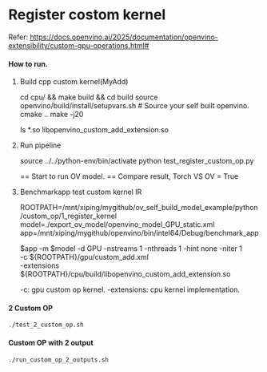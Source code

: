 # Register costom kernel

Refer: https://docs.openvino.ai/2025/documentation/openvino-extensibility/custom-gpu-operations.html#

####  How to run.

1. Build cpp custom kernel(MyAdd)

    cd cpu/ && make build && cd build
    source openvino/build/install/setupvars.sh  # Source your self built openvino.
    cmake ..
    make -j20
    
    ls *.so
    libopenvino_custom_add_extension.so

2. Run pipeline

    source ../../python-env/bin/activate
    python test_register_custom_op.py
    
    <!-- log -->
    == Start to run OV model.
    == Compare result, Torch VS OV = True

3. Benchmarkapp test custom kernel IR

    ROOTPATH=/mnt/xiping/mygithub/ov_self_build_model_example/python/custom_op/1_register_kernel
    model=./export_ov_model/openvino_model_GPU_static.xml
    app=/mnt/xiping/mygithub/openvino/bin/intel64/Debug/benchmark_app

    $app -m $model -d GPU -nstreams 1 -nthreads 1 -hint none -niter 1 \
        -c ${ROOTPATH}/gpu/custom_add.xml \
        -extensions ${ROOTPATH}/cpu/build/libopenvino_custom_add_extension.so
    
    -c: gpu custom op kernel.
    -extensions: cpu kernel implementation.

#### 2 Custom OP

```
./test_2_custom_op.sh
```

#### Custom OP with 2 output

```
./run_custom_op_2_outputs.sh
```

